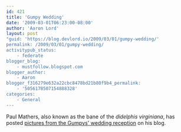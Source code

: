 ```yaml
---
id: 421
title: 'Gumpy Wedding'
date: '2009-03-01T06:23:00-08:00'
author: 'Aaron Lord'
layout: post
"guid: 'https://blog.devlord.io/2009/03/01/gumpy-wedding/'
permalink: /2009/03/01/gumpy-wedding/
activitypub_status:
    - federate
blogger_blog:
    - mustfollow.blogspot.com
blogger_author:
    - Aaron
blogger_f316279e632a22cbc8478bd21b80f9b4_permalink:
    - '5056178507154888328'
categories:
    - General
---
```


Paul Mathers, also known as the bane of the <i>didelphis virginiana</i>, has posted <a href="http://possumbane.livejournal.com/473016.html">pictures from the Gumpys' wedding reception</a> on his blog.<div class="blogger-post-footer"></div>